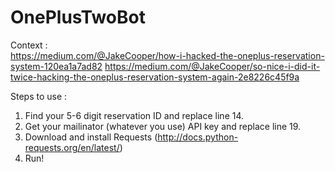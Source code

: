 # OnePlusTwoBot

Context :    
https://medium.com/@JakeCooper/how-i-hacked-the-oneplus-reservation-system-120ea1a7ad82
https://medium.com/@JakeCooper/so-nice-i-did-it-twice-hacking-the-oneplus-reservation-system-again-2e8226c45f9a

Steps to use :

1) Find your 5-6 digit reservation ID and replace line 14.    
2) Get your mailinator (whatever you use) API key and replace line 19.    
3) Download and install Requests (http://docs.python-requests.org/en/latest/)    
4) Run!    
